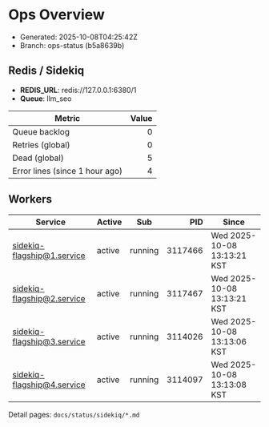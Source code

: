 # Ops Overview

- Generated: 2025-10-08T04:25:42Z
- Branch: ops-status (b5a8639b)

## Redis / Sidekiq
- **REDIS_URL**: redis://127.0.0.1:6380/1
- **Queue**: llm_seo

| Metric | Value |
|---|---:|
| Queue backlog | 0 |
| Retries (global) | 0 |
| Dead (global) | 5 |
| Error lines (since 1 hour ago) | 4 |

## Workers
| Service | Active | Sub | PID | Since |
|---|---|---|---:|---|
| sidekiq-flagship@1.service | active | running | 3117466 | Wed 2025-10-08 13:13:21 KST |
| sidekiq-flagship@2.service | active | running | 3117467 | Wed 2025-10-08 13:13:21 KST |
| sidekiq-flagship@3.service | active | running | 3114026 | Wed 2025-10-08 13:13:06 KST |
| sidekiq-flagship@4.service | active | running | 3114097 | Wed 2025-10-08 13:13:08 KST |

Detail pages: `docs/status/sidekiq/*.md`

